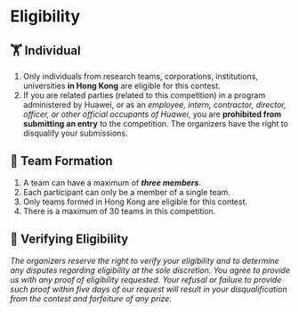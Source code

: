 # Eligibility

## 🏋 Individual

1. Only individuals from research teams, corporations, institutions, universities **in Hong Kong** are eligible for this contest.
2. If you are related parties \(related to this competition\) in a program administered by Huawei, or as an _employee, intern, contractor, director, officer, or other official occupants of Huawei_, you are **prohibited from submitting an entry** to the competition. The organizers have the right to disqualify your submissions.

## 👯 Team Formation

1. A team can have a maximum of _**three members**_.
2. Each participant can only be a member of a single team.
3. Only teams formed in Hong Kong are eligible for this contest.
4. There is a maximum of 30 teams in this competition.

## 🔎 Verifying Eligibility

_The organizers reserve the right to verify your eligibility and to determine any disputes regarding eligibility at the sole discretion. You agree to provide us with any proof of eligibility requested. Your refusal or failure to provide such proof within five days of our request will result in your disqualification from the contest and forfeiture of any prize._

